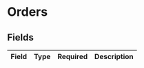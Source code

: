 # Orders


## Fields

| Field       | Type        | Required    | Description |
| ----------- | ----------- | ----------- | ----------- |